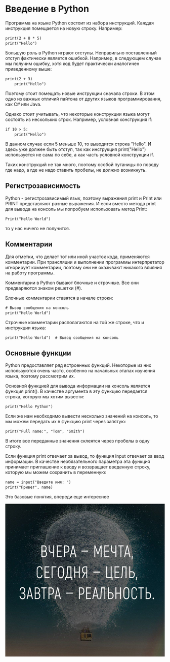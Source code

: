 # Введение в Python

Программа на языке Python состоит из набора инструкций. Каждая инструкция помещается на новую строку. Например:

    print(2 + 8 * 5) 
    print("Hello")

Большую роль в Python играют отступы. Неправильно поставленный отступ фактически является ошибкой. Например, в следующем случае мы получим ошибку, хотя код будет практически аналогичен приведенному выше:

    print(2 + 3) 
        print("Hello")

Поэтому стоит помещать новые инструкции сначала строки. В этом одно из важных отличий пайтона от других языков программирования, как C# или Java.

Однако стоит учитывать, что некоторые конструкции языка могут состоять из нескольких строк. Например, условная конструкция if:

    if 10 > 5:
        print("Hello")

В данном случае если 5 меньше 10, то выводится строка "Hello". И здесь уже должен быть отступ, так как инструкция print("Hello") используется не сама по себе, а как часть условной конструкции if.

Таких конструкций не так много, поэтому особой путаницы по поводу где надо, а где не надо ставить пробелы, не должно возникнуть.

## Регистрозависимость

Python - регистрозависимый язык, поэтому выражения print и Print или PRINT представляют разные выражения. И если вместо метода print для вывода на консоль мы попробуем использовать метод Print:

    Print("Hello World")

то у нас ничего не получится.

## Комментарии

Для отметки, что делает тот или иной участок кода, применяются комментарии. При трансляции и выполнении программы интерпретатор игнорирует комментарии, поэтому они не оказывают никакого влияния на работу программы.

Комментарии в Python бывают блочные и строчные. Все они предваряются знаком решетки (#).

Блочные комментарии ставятся в начале строки:

    # Вывод сообщения на консоль
    print("Hello World")

Строчные комментарии располагаются на той же строке, что и инструкции языка:

    print("Hello World")  # Вывод сообщения на консоль

## Основные функции

Python предоставляет ряд встроенных функций. Некоторые из них используются очень часто, особенно на начальных этапах изучения языка, поэтому рассмотрим их.

Основной функцией для вывода информации на консоль является функция print(). В качестве аргумента в эту функцию передается строка, которую мы хотим вывести:

    print("Hello Python")

Если же нам необходимо вывести несколько значений на консоль, то мы можем передать их в функцию print через запятую:

    print("Full name:", "Tom", "Smith")

В итоге все переданные значения склеятся через пробелы в одну строку.

Если функция print отвечает за вывод, то функция input отвечает за ввод информации. В качестве необязательного параметра эта функция принимает приглашение к вводу и возвращает введенную строку, которую мы можем сохранить в переменную:

    name = input("Введите имя: ")
    print("Привет", name)

Это базовые понятия, впереди еще интереснее

![Motivation](../images/1.1_motivation.jpg)

